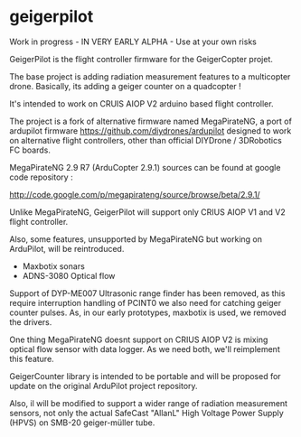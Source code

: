 geigerpilot
===========
Work in progress - IN VERY EARLY ALPHA - Use at your own risks

GeigerPilot is the flight controller firmware for the GeigerCopter projet. 

The base project is adding radiation measurement features to a multicopter drone. Basically, its adding a geiger counter on a quadcopter !

It's intended to work on CRUIS AIOP V2 arduino based flight controller.

The project is a fork of alternative firmware named MegaPirateNG, a port of ardupilot firmware https://github.com/diydrones/ardupilot designed to work on alternative flight controllers, other than official DIYDrone / 3DRobotics FC boards.

MegaPirateNG 2.9 R7 (ArduCopter 2.9.1) sources can be found at google code repository :

http://code.google.com/p/megapirateng/source/browse/beta/2.9.1/

Unlike MegaPirateNG, GeigerPilot will support only CRIUS AIOP V1 and V2 flight controller.

Also, some features, unsupported by MegaPirateNG but working on ArduPilot, will be reintroduced.

- Maxbotix sonars
- ADNS-3080 Optical flow

Support of DYP-ME007 Ultrasonic range finder has been removed, as this require interruption handling of PCINT0 we also need for catching geiger counter pulses. As, in our early prototypes, maxbotix is used, we removed the drivers.

One thing MegaPirateNG doesnt support on CRIUS AIOP V2 is mixing optical flow sensor with data logger. As we need both, we'll reimplement this feature.

GeigerCounter library is intended to be portable and will be proposed for update on the original ArduPilot project repository.

Also, il will be modified to support a wider range of radiation measurement sensors, not only the actual SafeCast "AllanL" High Voltage Power Supply (HPVS) on SMB-20 geiger-müller tube.

